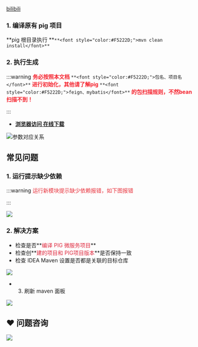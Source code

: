 [bilibili](https://player.bilibili.com/player.html?bvid=BV12t411B7e9&p=3&page=3&autoplay=0)

### 1. 编译原有 pig 项目


**pig 根目录执行 **`**<font style="color:#F5222D;">mvn clean install</font>**`



### 2. 执行生成


:::warning
**<font style="color:#F5222D;">务必按照本文档 </font>**`**<font style="color:#F5222D;">包名、项目名</font>**`**<font style="color:#F5222D;"> 进行初始化，其他请了解pig </font>**`**<font style="color:#F5222D;">feign、mybatis</font>**`**<font style="color:#F5222D;"> 的包扫描规则，不然bean扫描不到！</font>**

:::



+ [**浏览器访问 在线下载**](https://pig4cloud.com/data/other/archetype.html?v=3.8.3)



![参数对应关系](https://cdn.nlark.com/yuque/0/2024/png/283679/1721096240999-6f06577e-9d96-4d1d-a2e0-ab94ac47f53f.png)





## 常见问题


### 1. 运行提示缺少依赖
:::warning
<font style="color:#E8323C;">运行新模块提示缺少依赖报错，如下图报错</font>

:::

![](https://cdn.nlark.com/yuque/0/2022/png/283679/1661477533668-37521260-69b3-4fa5-ab46-02501843a0a9.png)



### 2. 解决方案
+ 检查是否**<font style="color:#DF2A3F;">编译 PIG 微服务项目</font>**  
+ 检查创**<font style="color:#DF2A3F;">建的项目和 PIG项目版本</font>**是否保持一致
+ 检查 IDEA  Maven 设置是否都是关联的目标仓库

![](https://cdn.nlark.com/yuque/0/2022/png/283679/1661477769308-44a8e837-9bf7-406e-98d6-a32877cc5a7e.png)

+ 3. 刷新 maven 面板

![](https://cdn.nlark.com/yuque/0/2022/png/283679/1661477882335-b77e0eed-f889-48dc-a0c6-9237da433cc8.png)

## ❤  问题咨询
![](https://cdn.nlark.com/yuque/0/2022/gif/283679/1662563973685-c22e9831-db66-42b5-973f-886d25d1e0e7.gif)


